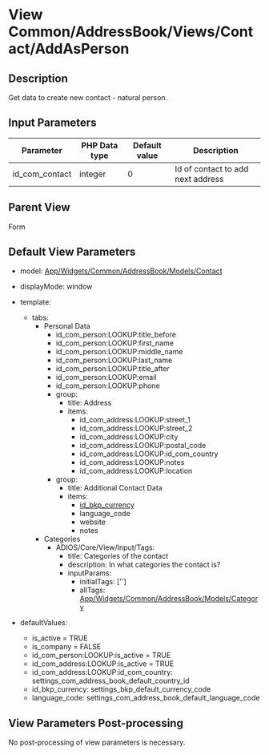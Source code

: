 # View Common/AddressBook/Views/Contact/AddAsPerson

## Description

Get data to create new contact - natural person.

## Input Parameters

| Parameter      | PHP Data type | Default value | Description                       |
| -------------- | ------------- | ------------- | --------------------------------- |
| id_com_contact | integer       | 0             | Id of contact to add next address |

## Parent View

Form

## Default View Parameters

* model: [App/Widgets/Common/AddressBook/Models/Contact](../../Models/Contact.md)
* displayMode: window
* template:
  * tabs:
    * Personal Data
      * id_com_person:LOOKUP:title_before
      * id_com_person:LOOKUP:first_name
      * id_com_person:LOOKUP:middle_name
      * id_com_person:LOOKUP:last_name
      * id_com_person:LOOKUP:title_after
      * id_com_person:LOOKUP:email
      * id_com_person:LOOKUP:phone
      * group:
        * title: Address
        * items:
          * id_com_address:LOOKUP:street_1
          * id_com_address:LOOKUP:street_2
          * id_com_address:LOOKUP:city
          * id_com_address:LOOKUP:postal_code
          * id_com_address:LOOKUP:id_com_country
          * id_com_address:LOOKUP:notes
          * id_com_address:LOOKUP:location
      * group:
          * title: Additional Contact Data
          * items:
            * [id_bkp_currency](../../../../Bookkeeping/ExchangeRate/Models/Currency.md)
            * language_code
            * website
            * notes
    * Categories
      * ADIOS/Core/View/Input/Tags:
        * title: Categories of the contact
        * description: In what categories the contact is?
        * inputParams:
          * initialTags: ['']
          * allTags: [App/Widgets/Common/AddressBook/Models/Category](../../Models/Category.md)

* defaultValues:
  * is_active = TRUE
  * is_company = FALSE
  * id_com_person:LOOKUP:is_active = TRUE
  * id_com_address:LOOKUP:is_active = TRUE
  * id_com_address:LOOKUP:id_com_country: settings_com_address_book_default_country_id
  * id_bkp_currency: settings_bkp_default_currency_code
  * language_code: settings_com_address_book_default_language_code

## View Parameters Post-processing

No post-processing of view parameters is necessary.